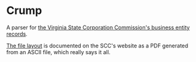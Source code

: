 # Crump

A parser for [the Virginia State Corporation Commission's business entity records](https://www.scc.virginia.gov/clk/purch.aspx).

[The file layout](https://www.scc.virginia.gov/clk/files/layout_be.pdf) is documented on the SCC's website as a PDF generated from an ASCII file, which really says it all.
